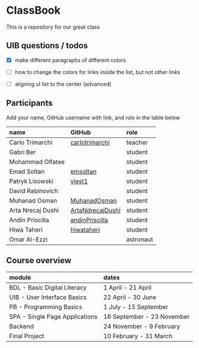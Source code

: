 # ClassBook

This is a repository for our great class

## UIB questions / todos

- [x] make different paragraphs of different colors
- [ ] how to change the colors for links inside the list, but not other links

- [ ] aligning ul list to the center (advanced)

## Participants


Add your name, GitHub username with link, and role in the table below

|name|GitHub|role|
|:---|:---|:---|
|Carlo Trimarchi|[carlotrimarchi](https://github.com/carlotrimarchi)|teacher|
|Gabri Ber||student|
|Mohammad Olfatee||student|
|Emad Soltan|[emsoltan](https://github.com/emsoltan)| student|
|Patryk Lisowski|[viest1](https://github.com/viest1/)|student|
|David Rabinovich|| student|
|Muhanad Osman|[MuhanadOsman](https://github.com/MuhandOsman)| student|
|Arta Nrecaj Dushi|[ArtaNdrecajDushi](https://github.com/ArtaNdrecajDushi)| student|
|Andin Priscilla|[andinPriscilla](https://github.com/andinPriscilla)|student|
|Hiwa Taheri|[hiwataheri](https://github.com/hiwataheri)|student|
|Omar Al-Ezzi||astronaut|

## Course overview

| module|dates|
|:---|:---
|BDL - Basic Digital Literacy| 1 April - 21 April|
|UIB - User Interface Basics| 22 April - 30 June|
|PB - Programming Basics| 1 July - 15 September|
|SPA - Single Page Applications| 16 September - 23 November|
|Backend| 24 November - 9 February |
|Final Project| 10 February - 31 March |
